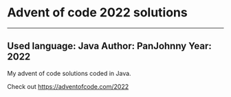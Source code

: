 # Advent of code 2022 solutions
---
Used language: Java
Author: PanJohnny
Year: 2022
---
My advent of code solutions coded in Java.

Check out https://adventofcode.com/2022

<!--- advent_readme_stars table --->
